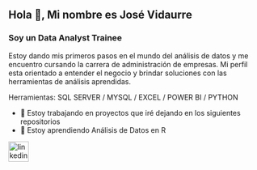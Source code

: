 ## Hola 👋, Mi nombre es José Vidaurre
### Soy un Data Analyst Trainee

Estoy dando mis primeros pasos en el mundo del análisis de datos y me encuentro cursando la carrera de administración de empresas. Mi perfil esta orientado a entender el negocio y brindar soluciones con las herramientas de análisis aprendidas.

Herramientas: SQL SERVER / MYSQL / EXCEL / POWER BI / PYTHON

- 🔭 Estoy trabajando en proyectos que iré dejando en los siguientes repositorios 
- 🌱 Estoy aprendiendo Análisis de Datos en R 


[<img src='https://cdn.jsdelivr.net/npm/simple-icons@3.0.1/icons/linkedin.svg' alt='linkedin' height='40'>](https://www.linkedin.com/in/https://www.linkedin.com/in/josevidaurre-dataanalyst//)  
